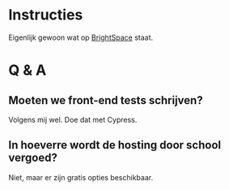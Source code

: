 # Instructies
Eigenlijk gewoon wat op [BrightSpace](https://brightspace.hhs.nl/d2l/le/lessons/56631/topics/566546) staat.

# Q & A
## Moeten we front-end tests schrijven?
Volgens mij wel. Doe dat met Cypress.
## In hoeverre wordt de hosting door school vergoed?
Niet, maar er zijn gratis opties beschikbaar.
